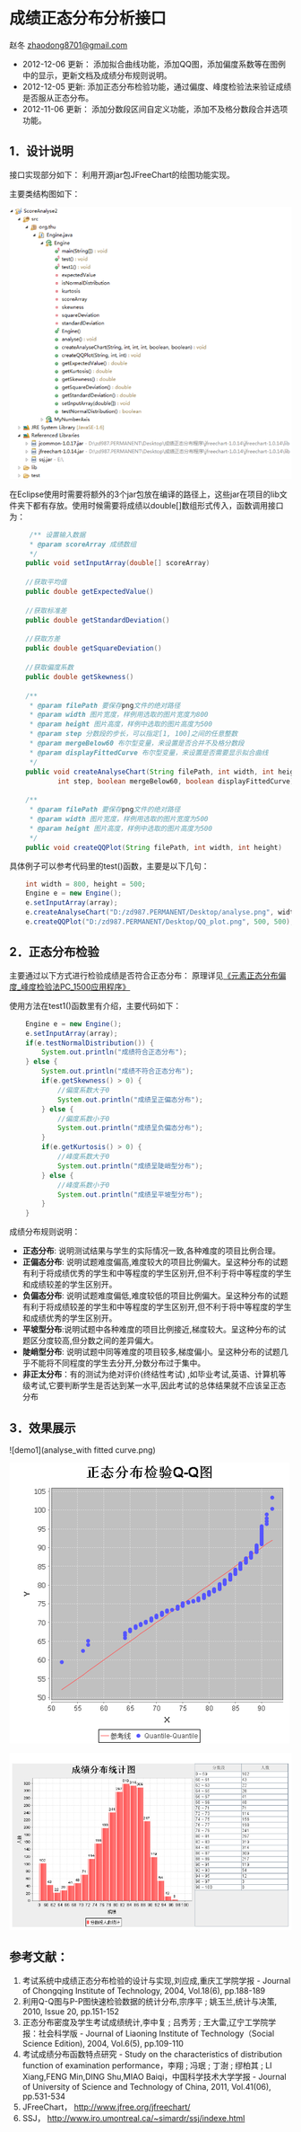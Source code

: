 # 成绩正态分布分析接口

赵冬 zhaodong8701@gmail.com

* 2012-12-06 更新：
添加拟合曲线功能，添加QQ图，添加偏度系数等在图例中的显示，更新文档及成绩分布规则说明。
* 2012-12-05 更新:
添加正态分布检验功能，通过偏度、峰度检验法来验证成绩是否服从正态分布。
* 2012-11-06 更新：
添加分数段区间自定义功能，添加不及格分数段合并选项功能。


## 1．设计说明
接口实现部分如下：
利用开源jar包JFreeChart的绘图功能实现。

主要类结构图如下：

![ProjectScreenShot](project.png)  

在Eclipse使用时需要将额外的3个jar包放在编译的路径上，这些jar在项目的lib文件夹下都有存放。使用时候需要将成绩以double[]数组形式传入，函数调用接口为：

``` java
	 /** 设置输入数据
	 * @param scoreArray 成绩数组
	 */
	public void setInputArray(double[] scoreArray) 

	//获取平均值
	public double getExpectedValue()

	//获取标准差
	public double getStandardDeviation()

	//获取方差
	public double getSquareDeviation()

	//获取偏度系数
	public double getSkewness()

	/**
	 * @param filePath 要保存png文件的绝对路径
	 * @param width 图片宽度，样例用选取的图片宽度为800
	 * @param height 图片高度，样例中选取的图片高度为500
	 * @param step 分数段的步长，可以指定[1, 100]之间的任意整数
	 * @param mergeBelow60 布尔型变量，来设置是否合并不及格分数段
	 * @param displayFittedCurve 布尔型变量，来设置是否需要显示拟合曲线
	 */
	public void createAnalyseChart(String filePath, int width, int height, 
			int step, boolean mergeBelow60, boolean displayFittedCurve) 

	/** 
	 * @param filePath 要保存png文件的绝对路径
	 * @param width 图片宽度，样例用选取的图片宽度为500
	 * @param height 图片高度，样例中选取的图片高度为500
	 */
	public void createQQPlot(String filePath, int width, int height)
```
具体例子可以参考代码里的test()函数，主要是以下几句：
``` java
	int width = 800, height = 500;
	Engine e = new Engine();
	e.setInputArray(array);
	e.createAnalyseChart("D:/zd987.PERMANENT/Desktop/analyse.png", width, height, 10, false, true);
	e.createQQPlot("D:/zd987.PERMANENT/Desktop/QQ_plot.png", 500, 500);
```
## 2．正态分布检验
主要通过以下方式进行检验成绩是否符合正态分布：
原理详见[《元素正态分布偏度\_峰度检验法PC\_1500应用程序》](http://www.cnki.com.cn/Article/CJFDTotal-HJDZ199002013.htm)


使用方法在test1()函数里有介绍，主要代码如下：
``` java
	Engine e = new Engine();
	e.setInputArray(array);
	if(e.testNormalDistribution()) {
		System.out.println("成绩符合正态分布");
	} else {
		System.out.println("成绩不符合正态分布");
		if(e.getSkewness() > 0) {
			//偏度系数大于0
			System.out.println("成绩呈正偏态分布");
		} else {
			//偏度系数小于0
			System.out.println("成绩呈负偏态分布");
		}
		if(e.getKurtosis() > 0) {
			//峰度系数大于0
			System.out.println("成绩呈陡峭型分布");
		} else {
			//峰度系数小于0
			System.out.println("成绩呈平坡型分布");
		}
	}
```
成绩分布规则说明：
* __正态分布__: 说明测试结果与学生的实际情况一致,各种难度的项目比例合理。
* __正偏态分布__: 说明试题难度偏高,难度较大的项目比例偏大。呈这种分布的试题有利于将成绩优秀的学生和中等程度的学生区别开,但不利于将中等程度的学生和成绩较差的学生区别开。
* __负偏态分布__: 说明试题难度偏低,难度较低的项目比例偏大。呈这种分布的试题有利于将成绩较差的学生和中等程度的学生区别开,但不利于将中等程度的学生和成绩优秀的学生区别开。
* __平坡型分布__:说明试题中各种难度的项目比例接近,梯度较大。呈这种分布的试题区分度较高,但分数之间的差异偏大。
* __陡峭型分布__: 说明试题中同等难度的项目较多,梯度偏小。呈这种分布的试题几乎不能将不同程度的学生去分开,分数分布过于集中。
* __非正太分布__：有的测试为绝对评价(终结性考试) ,如毕业考试,英语、计算机等级考试,它要判断学生是否达到某一水平,因此考试的总体结果就不应该呈正态分布

## 3．效果展示

![demo1](analyse_with fitted curve.png)  

![demo2](QQ_plot.png)  

![demo3](analyse_2_merge.png)  

## 参考文献：
1. 考试系统中成绩正态分布检验的设计与实现,刘应成,重庆工学院学报 - Journal of Chongqing Institute of Technology, 2004, Vol.18(6), pp.188-189
2. 利用Q-Q图与P-P图快速检验数据的统计分布,宗序平 ; 姚玉兰,统计与决策, 2010, Issue 20, pp.151-152
3. 正态分布密度及学生考试成绩统计,李中复 ; 吕秀芳 ; 王大雷,辽宁工学院学报：社会科学版 - Journal of Liaoning Institute of Technology（Social Science Edition), 2004, Vol.6(5), pp.109-110
4. 考试成绩分布函数特点研究 - Study on the characteristics of distribution function of examination performance，李翔 ; 冯珉 ; 丁澍 ; 缪柏其 ; LI Xiang,FENG Min,DING Shu,MIAO Baiqi，中国科学技术大学学报 - Journal of University of Science and Technology of China, 2011, Vol.41(06), pp.531-534
5. JFreeChart， http://www.jfree.org/jfreechart/
6. SSJ， http://www.iro.umontreal.ca/~simardr/ssj/indexe.html
